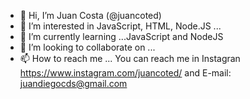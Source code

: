 - 👋 Hi, I’m Juan Costa (@juancoted)
- 👀 I’m interested in JavaScript, HTML, Node.JS ...
- 🌱 I’m currently learning ...JavaScript and NodeJS
- 💞️ I’m looking to collaborate on ...
- 📫 How to reach me ... You can reach me in Instagran https://www.instagram.com/juancoted/ and E-mail: juandiegocds@gmail.com

<!---
juancoted/juancoted is a ✨ special ✨ repository because its `README.md` (this file) appears on your GitHub profile.
You can click the Preview link to take a look at your changes.
--->

